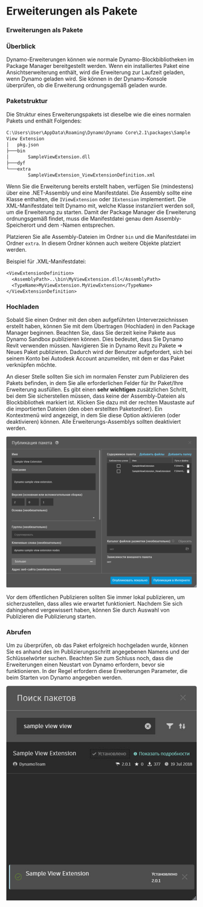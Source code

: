 # Erweiterungen als Pakete 

### Erweiterungen als Pakete <a href="#extensions-as-packages" id="extensions-as-packages"></a>

### Überblick <a href="#overview" id="overview"></a>

Dynamo-Erweiterungen können wie normale Dynamo-Blockbibliotheken im Package Manager bereitgestellt werden. Wenn ein installiertes Paket eine Ansichtserweiterung enthält, wird die Erweiterung zur Laufzeit geladen, wenn Dynamo geladen wird. Sie können in der Dynamo-Konsole überprüfen, ob die Erweiterung ordnungsgemäß geladen wurde.

### Paketstruktur <a href="#package-structure" id="package-structure"></a>

Die Struktur eines Erweiterungspakets ist dieselbe wie die eines normalen Pakets und enthält Folgendes:

```
C:\Users\User\AppData\Roaming\Dynamo\Dynamo Core\2.1\packages\Sample View Extension
│   pkg.json
├───bin
│       SampleViewExtension.dll
├───dyf
└───extra
        SampleViewExtension_ViewExtensionDefinition.xml
```

Wenn Sie die Erweiterung bereits erstellt haben, verfügen Sie (mindestens) über eine .NET-Assembly und eine Manifestdatei. Die Assembly sollte eine Klasse enthalten, die `IViewExtension` oder `IExtension` implementiert. Die XML-Manifestdatei teilt Dynamo mit, welche Klasse instanziiert werden soll, um die Erweiterung zu starten. Damit der Package Manager die Erweiterung ordnungsgemäß findet, muss die Manifestdatei genau dem Assembly-Speicherort und dem -Namen entsprechen.

Platzieren Sie alle Assembly-Dateien im Ordner `bin` und die Manifestdatei im Ordner `extra`. In diesem Ordner können auch weitere Objekte platziert werden.

Beispiel für .XML-Manifestdatei:

```
<ViewExtensionDefinition>
  <AssemblyPath>..\bin\MyViewExtension.dll</AssemblyPath>
  <TypeName>MyViewExtension.MyViewExtension</TypeName>
</ViewExtensionDefinition>
```

### Hochladen <a href="#uploading" id="uploading"></a>

Sobald Sie einen Ordner mit den oben aufgeführten Unterverzeichnissen erstellt haben, können Sie mit dem Übertragen (Hochladen) in den Package Manager beginnen. Beachten Sie, dass Sie derzeit keine Pakete aus Dynamo Sandbox publizieren können. Dies bedeutet, dass Sie Dynamo Revit verwenden müssen. Navigieren Sie in Dynamo Revit zu Pakete => Neues Paket publizieren. Dadurch wird der Benutzer aufgefordert, sich bei seinem Konto bei Autodesk Account anzumelden, mit dem er das Paket verknüpfen möchte.

An dieser Stelle sollten Sie sich im normalen Fenster zum Publizieren des Pakets befinden, in dem Sie alle erforderlichen Felder für Ihr Paket/Ihre Erweiterung ausfüllen. Es gibt einen **sehr wichtigen** zusätzlichen Schritt, bei dem Sie sicherstellen müssen, dass keine der Assembly-Dateien als Blockbibliothek markiert ist. Klicken Sie dazu mit der rechten Maustaste auf die importierten Dateien (den oben erstellten Paketordner). Ein Kontextmenü wird angezeigt, in dem Sie diese Option aktivieren (oder deaktivieren) können. Alle Erweiterungs-Assemblys sollten deaktiviert werden.

![Publizieren eines Pakets](images/ViewExtension_Search.png)

Vor dem öffentlichen Publizieren sollten Sie immer lokal publizieren, um sicherzustellen, dass alles wie erwartet funktioniert. Nachdem Sie sich dahingehend vergewissert haben, können Sie durch Auswahl von Publizieren die Publizierung starten.

### Abrufen <a href="#pulling" id="pulling"></a>

Um zu überprüfen, ob das Paket erfolgreich hochgeladen wurde, können Sie es anhand des im Publizierungsschritt angegebenen Namens und der Schlüsselwörter suchen. Beachten Sie zum Schluss noch, dass die Erweiterungen einen Neustart von Dynamo erfordern, bevor sie funktionieren. In der Regel erfordern diese Erweiterungen Parameter, die beim Starten von Dynamo angegeben werden.

![Suchen nach Paketen](images/ViewExtension_Search.jpg)
